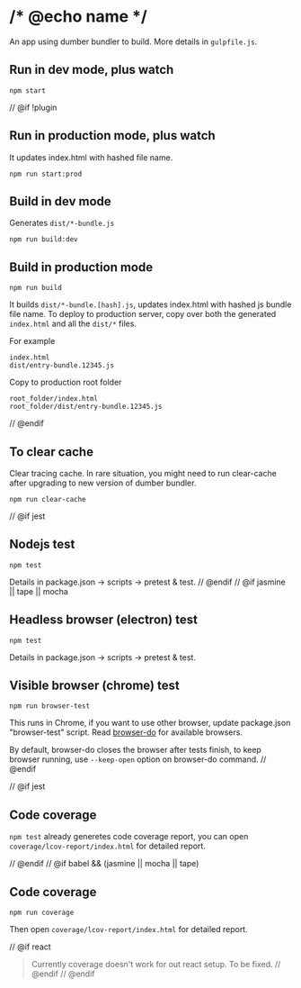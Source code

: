 # /* @echo name */

An app using dumber bundler to build. More details in `gulpfile.js`.

## Run in dev mode, plus watch

    npm start

// @if !plugin
## Run in production mode, plus watch

It updates index.html with hashed file name.

    npm run start:prod

## Build in dev mode

Generates `dist/*-bundle.js`

    npm run build:dev

## Build in production mode

    npm run build

It builds `dist/*-bundle.[hash].js`, updates index.html with hashed js bundle file name. To deploy to production server, copy over both the generated `index.html` and all the `dist/*` files.

For example
```
index.html
dist/entry-bundle.12345.js
```
Copy to production root folder
```
root_folder/index.html
root_folder/dist/entry-bundle.12345.js
```
// @endif
## To clear cache

Clear tracing cache. In rare situation, you might need to run clear-cache after upgrading to new version of dumber bundler.

    npm run clear-cache

// @if jest
## Nodejs test

    npm test

Details in package.json -> scripts -> pretest & test.
// @endif
// @if jasmine || tape || mocha
## Headless browser (electron) test

    npm test

Details in package.json -> scripts -> pretest & test.

## Visible browser (chrome) test

    npm run browser-test

This runs in Chrome, if you want to use other browser, update package.json "browser-test" script. Read [browser-do](https://github.com/3cp/browser-do) for available browsers.

By default, browser-do closes the browser after tests finish, to keep browser running, use `--keep-open` option on browser-do command.
// @endif

// @if jest
## Code coverage

`npm test` already generetes code coverage report, you can open `coverage/lcov-report/index.html` for detailed report.

// @endif
// @if babel && (jasmine || mocha || tape)
## Code coverage

    npm run coverage

Then open `coverage/lcov-report/index.html` for detailed report.

// @if react
> Currently coverage doesn't work for out react setup. To be fixed.
// @endif
// @endif
